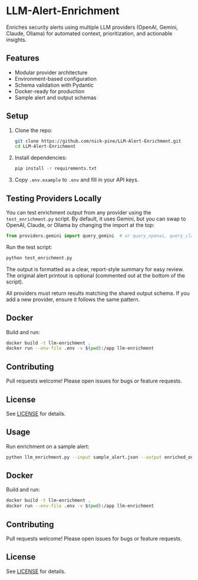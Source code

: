 # LLM-Alert-Enrichment

Enriches security alerts using multiple LLM providers (OpenAI, Gemini, Claude, Ollama) for automated context, prioritization, and actionable insights.

## Features
- Modular provider architecture
- Environment-based configuration
- Schema validation with Pydantic
- Docker-ready for production
- Sample alert and output schemas

## Setup
1. Clone the repo:
   ```sh
   git clone https://github.com/nick-pine/LLM-Alert-Enrichment.git
   cd LLM-Alert-Enrichment
   ```
2. Install dependencies:
   ```sh
   pip install -r requirements.txt
   ```
3. Copy `.env.example` to `.env` and fill in your API keys.


## Testing Providers Locally
You can test enrichment output from any provider using the `test_enrichment.py` script. By default, it uses Gemini, but you can swap to OpenAI, Claude, or Ollama by changing the import at the top:

```python
from providers.gemini import query_gemini  # or query_openai, query_claude, query_ollama
```

Run the test script:
```sh
python test_enrichment.py
```

The output is formatted as a clear, report-style summary for easy review. The original alert printout is optional (commented out at the bottom of the script).

All providers must return results matching the shared output schema. If you add a new provider, ensure it follows the same pattern.

## Docker
Build and run:
```sh
docker build -t llm-enrichment .
docker run --env-file .env -v $(pwd):/app llm-enrichment
```

## Contributing
Pull requests welcome! Please open issues for bugs or feature requests.

## License
See [LICENSE](LICENSE) for details.

## Usage
Run enrichment on a sample alert:
```sh
python llm_enrichment.py --input sample_alert.json --output enriched_output.json
```

## Docker
Build and run:
```sh
docker build -t llm-enrichment .
docker run --env-file .env -v $(pwd):/app llm-enrichment
```

## Contributing
Pull requests welcome! Please open issues for bugs or feature requests.

## License
See [LICENSE](LICENSE) for details.
